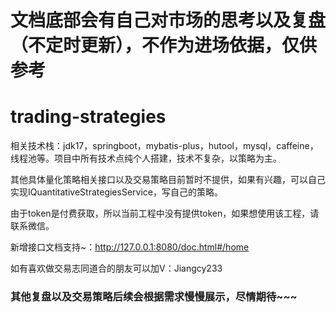 # 文档底部会有自己对市场的思考以及复盘（不定时更新），不作为进场依据，仅供参考

# trading-strategies

相关技术栈：jdk17，springboot，mybatis-plus，hutool，mysql，caffeine，线程池等。项目中所有技术点纯个人搭建，技术不复杂，以策略为主。

其他具体量化策略相关接口以及交易策略目前暂时不提供，如果有兴趣，可以自己实现IQuantitativeStrategiesService，写自己的策略。

由于token是付费获取，所以当前工程中没有提供token，如果想使用该工程，请联系微信。

新增接口文档支持~：http://127.0.0.1:8080/doc.html#/home

如有喜欢做交易志同道合的朋友可以加V：Jiangcy233

### 其他复盘以及交易策略后续会根据需求慢慢展示，尽情期待~~~